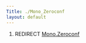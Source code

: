 ```yaml
---
Title: ./Mono_Zeroconf
layout: default
---
```


1.  REDIRECT [Mono.Zeroconf]({{site.url}}/Mono.Zeroconf "wikilink")
